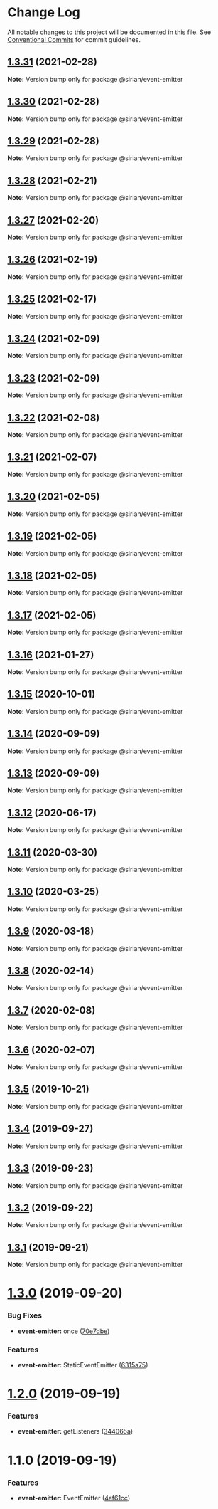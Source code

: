 # Change Log

All notable changes to this project will be documented in this file.
See [Conventional Commits](https://conventionalcommits.org) for commit guidelines.

## [1.3.31](https://github.com/sirian/js/compare/@sirian/event-emitter@1.3.30...@sirian/event-emitter@1.3.31) (2021-02-28)

**Note:** Version bump only for package @sirian/event-emitter





## [1.3.30](https://github.com/sirian/js/compare/@sirian/event-emitter@1.3.29...@sirian/event-emitter@1.3.30) (2021-02-28)

**Note:** Version bump only for package @sirian/event-emitter





## [1.3.29](https://github.com/sirian/js/compare/@sirian/event-emitter@1.3.28...@sirian/event-emitter@1.3.29) (2021-02-28)

**Note:** Version bump only for package @sirian/event-emitter





## [1.3.28](https://github.com/sirian/js/compare/@sirian/event-emitter@1.3.27...@sirian/event-emitter@1.3.28) (2021-02-21)

**Note:** Version bump only for package @sirian/event-emitter





## [1.3.27](https://github.com/sirian/js/compare/@sirian/event-emitter@1.3.26...@sirian/event-emitter@1.3.27) (2021-02-20)

**Note:** Version bump only for package @sirian/event-emitter





## [1.3.26](https://github.com/sirian/js/compare/@sirian/event-emitter@1.3.25...@sirian/event-emitter@1.3.26) (2021-02-19)

**Note:** Version bump only for package @sirian/event-emitter





## [1.3.25](https://github.com/sirian/js/compare/@sirian/event-emitter@1.3.24...@sirian/event-emitter@1.3.25) (2021-02-17)

**Note:** Version bump only for package @sirian/event-emitter





## [1.3.24](https://github.com/sirian/js/compare/@sirian/event-emitter@1.3.23...@sirian/event-emitter@1.3.24) (2021-02-09)

**Note:** Version bump only for package @sirian/event-emitter





## [1.3.23](https://github.com/sirian/js/compare/@sirian/event-emitter@1.3.22...@sirian/event-emitter@1.3.23) (2021-02-09)

**Note:** Version bump only for package @sirian/event-emitter





## [1.3.22](https://github.com/sirian/js/compare/@sirian/event-emitter@1.3.21...@sirian/event-emitter@1.3.22) (2021-02-08)

**Note:** Version bump only for package @sirian/event-emitter





## [1.3.21](https://github.com/sirian/js/compare/@sirian/event-emitter@1.3.20...@sirian/event-emitter@1.3.21) (2021-02-07)

**Note:** Version bump only for package @sirian/event-emitter





## [1.3.20](https://github.com/sirian/js/compare/@sirian/event-emitter@1.3.19...@sirian/event-emitter@1.3.20) (2021-02-05)

**Note:** Version bump only for package @sirian/event-emitter





## [1.3.19](https://github.com/sirian/js/compare/@sirian/event-emitter@1.3.18...@sirian/event-emitter@1.3.19) (2021-02-05)

**Note:** Version bump only for package @sirian/event-emitter





## [1.3.18](https://github.com/sirian/js/compare/@sirian/event-emitter@1.3.17...@sirian/event-emitter@1.3.18) (2021-02-05)

**Note:** Version bump only for package @sirian/event-emitter





## [1.3.17](https://github.com/sirian/js/compare/@sirian/event-emitter@1.3.16...@sirian/event-emitter@1.3.17) (2021-02-05)

**Note:** Version bump only for package @sirian/event-emitter





## [1.3.16](https://github.com/sirian/js/compare/@sirian/event-emitter@1.3.15...@sirian/event-emitter@1.3.16) (2021-01-27)

**Note:** Version bump only for package @sirian/event-emitter





## [1.3.15](https://github.com/sirian/js/compare/@sirian/event-emitter@1.3.14...@sirian/event-emitter@1.3.15) (2020-10-01)

**Note:** Version bump only for package @sirian/event-emitter





## [1.3.14](https://github.com/sirian/js/compare/@sirian/event-emitter@1.3.13...@sirian/event-emitter@1.3.14) (2020-09-09)

**Note:** Version bump only for package @sirian/event-emitter





## [1.3.13](https://github.com/sirian/js/compare/@sirian/event-emitter@1.3.12...@sirian/event-emitter@1.3.13) (2020-09-09)

**Note:** Version bump only for package @sirian/event-emitter





## [1.3.12](https://github.com/sirian/js/compare/@sirian/event-emitter@1.3.11...@sirian/event-emitter@1.3.12) (2020-06-17)

**Note:** Version bump only for package @sirian/event-emitter





## [1.3.11](https://github.com/sirian/js/compare/@sirian/event-emitter@1.3.10...@sirian/event-emitter@1.3.11) (2020-03-30)

**Note:** Version bump only for package @sirian/event-emitter





## [1.3.10](https://github.com/sirian/js/compare/@sirian/event-emitter@1.3.9...@sirian/event-emitter@1.3.10) (2020-03-25)

**Note:** Version bump only for package @sirian/event-emitter





## [1.3.9](https://github.com/sirian/js/compare/@sirian/event-emitter@1.3.8...@sirian/event-emitter@1.3.9) (2020-03-18)

**Note:** Version bump only for package @sirian/event-emitter





## [1.3.8](https://github.com/sirian/js/compare/@sirian/event-emitter@1.3.7...@sirian/event-emitter@1.3.8) (2020-02-14)

**Note:** Version bump only for package @sirian/event-emitter





## [1.3.7](https://github.com/sirian/js/compare/@sirian/event-emitter@1.3.6...@sirian/event-emitter@1.3.7) (2020-02-08)

**Note:** Version bump only for package @sirian/event-emitter





## [1.3.6](https://github.com/sirian/js/compare/@sirian/event-emitter@1.3.5...@sirian/event-emitter@1.3.6) (2020-02-07)

**Note:** Version bump only for package @sirian/event-emitter





## [1.3.5](https://github.com/sirian/js/compare/@sirian/event-emitter@1.3.4...@sirian/event-emitter@1.3.5) (2019-10-21)

**Note:** Version bump only for package @sirian/event-emitter





## [1.3.4](https://github.com/sirian/js/compare/@sirian/event-emitter@1.3.3...@sirian/event-emitter@1.3.4) (2019-09-27)

**Note:** Version bump only for package @sirian/event-emitter





## [1.3.3](https://github.com/sirian/js/compare/@sirian/event-emitter@1.3.2...@sirian/event-emitter@1.3.3) (2019-09-23)

**Note:** Version bump only for package @sirian/event-emitter





## [1.3.2](https://github.com/sirian/js/compare/@sirian/event-emitter@1.3.1...@sirian/event-emitter@1.3.2) (2019-09-22)

**Note:** Version bump only for package @sirian/event-emitter





## [1.3.1](https://github.com/sirian/js/compare/@sirian/event-emitter@1.3.0...@sirian/event-emitter@1.3.1) (2019-09-21)

**Note:** Version bump only for package @sirian/event-emitter





# [1.3.0](https://github.com/sirian/js/compare/@sirian/event-emitter@1.2.0...@sirian/event-emitter@1.3.0) (2019-09-20)


### Bug Fixes

* **event-emitter:** once ([70e7dbe](https://github.com/sirian/js/commit/70e7dbe))


### Features

* **event-emitter:** StaticEventEmitter ([6315a75](https://github.com/sirian/js/commit/6315a75))





# [1.2.0](https://github.com/sirian/js/compare/@sirian/event-emitter@1.1.0...@sirian/event-emitter@1.2.0) (2019-09-19)


### Features

* **event-emitter:** getListeners ([344065a](https://github.com/sirian/js/commit/344065a))





# 1.1.0 (2019-09-19)


### Features

* **event-emitter:** EventEmitter ([4af61cc](https://github.com/sirian/js/commit/4af61cc))
